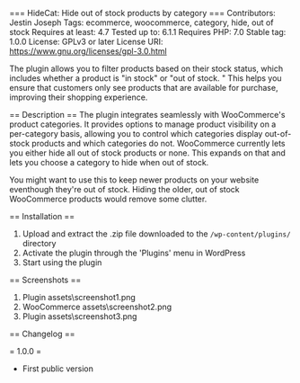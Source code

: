 === HideCat: Hide out of stock products by category ===
Contributors: Jestin Joseph
Tags: ecommerce, woocommerce, category, hide, out of stock
Requires at least: 4.7
Tested up to: 6.1.1
Requires PHP: 7.0
Stable tag: 1.0.0
License: GPLv3 or later
License URI: https://www.gnu.org/licenses/gpl-3.0.html

The plugin allows you to filter products based on their stock status, which includes whether a product is "in stock" or "out of stock.
" This helps you ensure that customers only see products that are available for purchase, improving their shopping experience.

== Description ==
The plugin integrates seamlessly with WooCommerce's product categories. It provides options to manage product visibility on a 
per-category basis, allowing you to control which categories display out-of-stock products and which categories do not. WooCommerce 
currently lets you either hide all out of stock products or none. This expands on that and lets you choose a category to hide when out of stock.

You might want to use this to keep newer products on your website eventhough they're out of stock. Hiding the older, out of stock WooCommerce 
products would remove some clutter.

== Installation ==
1. Upload and extract the .zip file downloaded to the `/wp-content/plugins/` directory
2. Activate the plugin through the \'Plugins\' menu in WordPress
3. Start using the plugin

== Screenshots ==

1. Plugin assets\screenshot1.png
2. WooCommerce assets\screenshot2.png
3. Plugin assets\screenshot3.png

== Changelog ==

= 1.0.0 =
- First public version